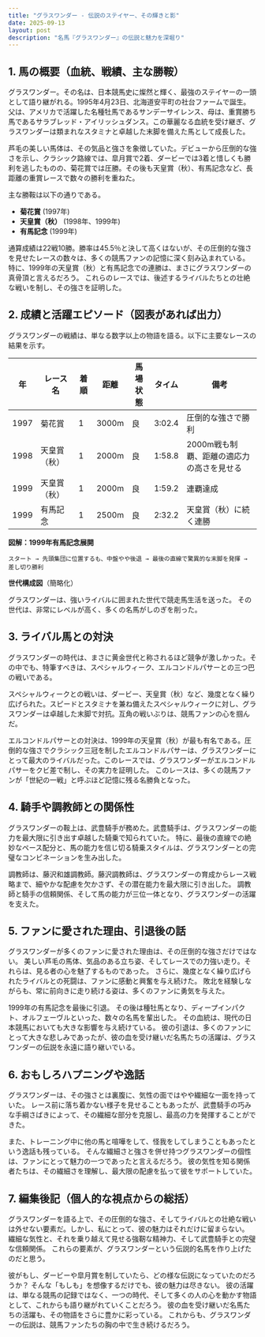 ```yaml
---
title: "グラスワンダー - 伝説のステイヤー、その輝きと影"
date: 2025-09-13
layout: post
description: "名馬『グラスワンダー』の伝説と魅力を深堀り"
---
```


## 1. 馬の概要（血統、戦績、主な勝鞍）

グラスワンダー。その名は、日本競馬史に燦然と輝く、最強のステイヤーの一頭として語り継がれる。1995年4月23日、北海道安平町の社台ファームで誕生。父は、アメリカで活躍した名種牡馬であるサンデーサイレンス、母は、重賞勝ち馬であるサラブレッド・アイリッシュダンス。この華麗なる血統を受け継ぎ、グラスワンダーは類まれなスタミナと卓越した末脚を備えた馬として成長した。

芦毛の美しい馬体は、その気品と強さを象徴していた。デビューから圧倒的な強さを示し、クラシック路線では、皐月賞で2着、ダービーでは3着と惜しくも勝利を逃したものの、菊花賞では圧勝。その後も天皇賞（秋）、有馬記念など、長距離の重賞レースで数々の勝利を重ねた。

主な勝鞍は以下の通りである。

* **菊花賞** (1997年)
* **天皇賞（秋）** (1998年、1999年)
* **有馬記念** (1999年)

通算成績は22戦10勝。勝率は45.5％と決して高くはないが、その圧倒的な強さを見せたレースの数々は、多くの競馬ファンの記憶に深く刻み込まれている。  特に、1999年の天皇賞（秋）と有馬記念での連勝は、まさにグラスワンダーの真骨頂と言えるだろう。  これらのレースでは、後述するライバルたちとの壮絶な戦いを制し、その強さを証明した。


## 2. 成績と活躍エピソード（図表があれば出力）

グラスワンダーの戦績は、単なる数字以上の物語を語る。以下に主要なレースの結果を示す。

| 年 | レース名          | 着順 | 距離 | 馬場状態 | タイム      | 備考                               |
|---|-----------------|-----|------|----------|------------|------------------------------------|
| 1997 | 菊花賞            | 1   | 3000m | 良        | 3:02.4      | 圧倒的な強さで勝利                    |
| 1998 | 天皇賞（秋）      | 1   | 2000m | 良        | 1:58.8      | 2000m戦も制覇、距離の適応力の高さを見せる |
| 1999 | 天皇賞（秋）      | 1   | 2000m | 良        | 1:59.2      | 連覇達成                               |
| 1999 | 有馬記念          | 1   | 2500m | 良        | 2:32.2      | 天皇賞（秋）に続く連勝             |


**図解：1999年有馬記念展開**

```
スタート → 先頭集団に位置するも、中盤やや後退 → 最後の直線で驚異的な末脚を発揮 → 差し切り勝利
```

**世代構成図**（簡略化）

グラスワンダーは、強いライバルに囲まれた世代で競走馬生活を送った。  その世代は、非常にレベルが高く、多くの名馬がしのぎを削った。


## 3. ライバル馬との対決

グラスワンダーの時代は、まさに黄金世代と称されるほど競争が激しかった。その中でも、特筆すべきは、スペシャルウィーク、エルコンドルパサーとの三つ巴の戦いである。

スペシャルウィークとの戦いは、ダービー、天皇賞（秋）など、幾度となく繰り広げられた。スピードとスタミナを兼ね備えたスペシャルウィークに対し、グラスワンダーは卓越した末脚で対抗。互角の戦いぶりは、競馬ファンの心を掴んだ。

エルコンドルパサーとの対決は、1999年の天皇賞（秋）が最も有名である。圧倒的な強さでクラシック三冠を制したエルコンドルパサーは、グラスワンダーにとって最大のライバルだった。このレースでは、グラスワンダーがエルコンドルパサーをクビ差で制し、その実力を証明した。  このレースは、多くの競馬ファンが「世紀の一戦」と呼ぶほど記憶に残る名勝負となった。


## 4. 騎手や調教師との関係性

グラスワンダーの鞍上は、武豊騎手が務めた。武豊騎手は、グラスワンダーの能力を最大限に引き出す卓越した騎乗で知られていた。  特に、最後の直線での絶妙なペース配分と、馬の能力を信じ切る騎乗スタイルは、グラスワンダーとの完璧なコンビネーションを生み出した。

調教師は、藤沢和雄調教師。藤沢調教師は、グラスワンダーの育成からレース戦略まで、細やかな配慮を欠かさず、その潜在能力を最大限に引き出した。  調教師と騎手の信頼関係、そして馬の能力が三位一体となり、グラスワンダーの活躍を支えた。


## 5. ファンに愛された理由、引退後の話

グラスワンダーが多くのファンに愛された理由は、その圧倒的な強さだけではない。  美しい芦毛の馬体、気品のある立ち姿、そしてレースでの力強い走り。それらは、見る者の心を魅了するものであった。  さらに、幾度となく繰り広げられたライバルとの死闘は、ファンに感動と興奮を与え続けた。  敗北を経験しながらも、常に前向きに走り続ける姿は、多くのファンに勇気を与えた。

1999年の有馬記念を最後に引退。  その後は種牡馬となり、ディープインパクト、オルフェーヴルといった、数々の名馬を輩出した。  その血統は、現代の日本競馬においても大きな影響を与え続けている。  彼の引退は、多くのファンにとって大きな悲しみであったが、彼の血を受け継いだ名馬たちの活躍は、グラスワンダーの伝説を永遠に語り継いでいる。


## 6. おもしろハプニングや逸話

グラスワンダーは、その強さとは裏腹に、気性の面ではやや繊細な一面を持っていた。  レース前に落ち着かない様子を見せることもあったが、武豊騎手の巧みな手綱さばきによって、その繊細な部分を克服し、最高の力を発揮することができた。

また、トレーニング中に他の馬と喧嘩をして、怪我をしてしまうこともあったという逸話も残っている。  そんな繊細さと強さを併せ持つグラスワンダーの個性は、ファンにとって魅力の一つであったと言えるだろう。  彼の気性を知る関係者たちは、その繊細さを理解し、最大限の配慮を払って彼をサポートしていた。


## 7. 編集後記（個人的な視点からの総括）

グラスワンダーを語る上で、その圧倒的な強さ、そしてライバルとの壮絶な戦いは外せない要素だ。しかし、私にとって、彼の魅力はそれだけに留まらない。  繊細な気性と、それを乗り越えて見せる強靭な精神力、そして武豊騎手との完璧な信頼関係。  これらの要素が、グラスワンダーという伝説的名馬を作り上げたのだと思う。

彼がもし、ダービーや皐月賞を制していたら、どの様な伝説になっていたのだろうか？  そんな「もしも」を想像するだけでも、彼の魅力は尽きない。  彼の活躍は、単なる競馬の記録ではなく、一つの時代、そして多くの人の心を動かす物語として、これからも語り継がれていくことだろう。  彼の血を受け継いだ名馬たちの活躍も、その物語をさらに豊かに彩っている。  これからも、グラスワンダーの伝説は、競馬ファンたちの胸の中で生き続けるだろう。
